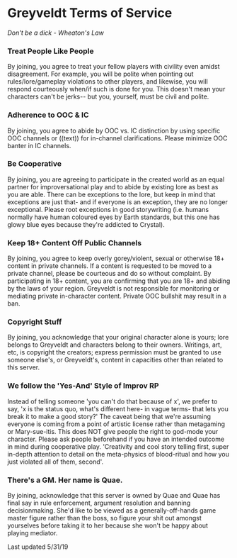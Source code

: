 # Greyveldt Terms of Service
_Don't be a dick   - Wheaton's Law_

### Treat People Like People

By joining, you agree to treat your fellow players with civility even amidst disagreement. For example, you will be polite when pointing out rules/lore/gameplay violations to other players, and likewise, you will respond courteously when/if such is done for you. This doesn't mean your characters can't be jerks-- but you, yourself, must be civil and polite.

### Adherence to OOC & IC
By joining, you agree to abide by OOC vs. IC distinction by using specific OOC channels or ((text)) for in-channel clarifications. Please minimize OOC banter in IC channels.

### Be Cooperative
By joining, you are agreeing to participate in the created world as an equal partner for improversational play and to abide by existing lore as best as you are able. There can be exceptions to the lore, but keep in mind that exceptions are just that- and if everyone is an exception, they are no longer exceptional. Please root exceptions in good storywriting (i.e. humans normally have human coloured eyes by Earth standards, but this one has glowy blue eyes because they're addicted to Crystal).

### Keep 18+ Content Off Public Channels
By joining, you agree to keep overly gorey/violent, sexual or otherwise 18+ content in private channels. If a content is requested to be moved to a private channel, please be courteous and do so without complaint. By participating in 18+ content, you are confirming that you are 18+ and abiding by the laws of your region. Greyveldt is not responsible for monitoring or mediating private in-character content. Private OOC bullshit may result in a ban.

### Copyright Stuff
By joining, you acknowledge that your original character alone is yours; lore belongs to Greyveldt and characters belong to their owners. Writings, art, etc, is copyright the creators; express permission must be granted to use someone else's, or Greyveldt's, content in capacities other than related to this server.

### We follow the 'Yes-And' Style of Improv RP
Instead of telling someone 'you can't do that because of x', we prefer to say, 'x is the status quo, what's different here- in vague terms- that lets you break it to make a good story?' The caveat being that we're assuming everyone is coming from a point of artistic license rather than metagaming or Mary-sue-itis. This does NOT give people the right to god-mode your character. Please ask people beforehand if you have an intended outcome in mind during cooperative play. 'Creativity and cool story telling first, super in-depth attention to detail on the meta-physics of blood-ritual and how you just violated all of them, second'.

### There's a GM. Her name is Quae.
By joining, acknowledge that this server is owned by Quae and Quae has final say in rule enforcement, argument resolution and banning decisionmaking. She'd like to be viewed as a generally-off-hands game master figure rather than the boss, so figure your shit out amongst yourselves before taking it to her because she won't be happy about playing mediator.

Last updated 5/31/19
